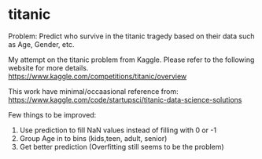 # titanic
Problem: Predict who survive in the titanic tragedy based on their data such as Age, Gender, etc.


My attempt on the titanic problem from Kaggle. Please refer to the following website for more details.
https://www.kaggle.com/competitions/titanic/overview

This work have minimal/occaasional reference from:
https://www.kaggle.com/code/startupsci/titanic-data-science-solutions

Few things to be improved:
1. Use prediction to fill NaN values instead of filling with 0 or -1
2. Group Age in to bins (kids,teen, adult, senior)
3. Get better prediction (Overfitting still seems to be the problem)
